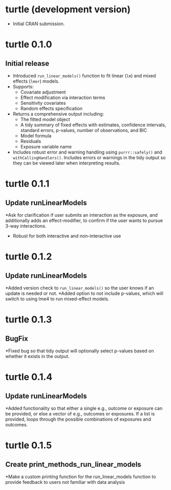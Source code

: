 # turtle (development version)

* Initial CRAN submission.

# turtle 0.1.0

## Initial release

* Introduced `run_linear_models()` function to fit linear (`lm`) and mixed effects (`lmer`) models.
* Supports:
  - Covariate adjustment
  - Effect modification via interaction terms
  - Sensitivity covariates
  - Random effects specification
* Returns a comprehensive output including:
  - The fitted model object
  - A tidy summary of fixed effects with estimates, confidence intervals, standard errors, p-values, number of observations, and BIC
  - Model formula
  - Residuals
  - Exposure variable name
* Includes robust error and warning handling using `purrr::safely()` and `withCallingHandlers()`. Includes errors or warnings in the tidy output so they can be viewed later when interpreting results.

# turtle 0.1.1

## Update runLinearModels

*Ask for clarification if user submits an interaction as the exposure, and additionally adds an effect-modifier, to confirm if the user wants to pursue 3-way interactions.
  - Robust for both interactive and non-interactive use

# turtle 0.1.2

## Update runLinearModels

*Added version check to `run_linear_models()` so the user knows if an update is needed or not.
*Added option to not include p-values, which will switch to using lme4 to run mixed-effect models.

# turtle 0.1.3

## BugFix

*Fixed bug so that tidy output will optionally select p-values based on whether it exists in the output.

# turtle 0.1.4

## Update runLinearModels

*Added functionality so that either a single e.g., outcome or exposure can be provided, or else a vector of e.g., outcomes or exposures. If a list is provided, loops through the possible combinations of exposures and outcomes.

# turtle 0.1.5

## Create print_methods_run_linear_models

*Make a custom printing function for the run_linear_models function to provide feedback to users not familiar with data analysis
